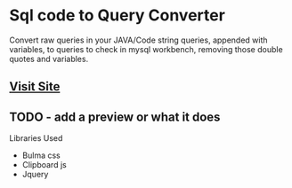# Sql code to Query Converter
Convert raw queries in your JAVA/Code string queries, appended with variables, 
to queries to check in mysql workbench, removing those double quotes and variables.

## [Visit Site](https://monsterbrain.github.io/sql-code-to-query-converter/)

## TODO - add a preview or what it does


Libraries Used
- Bulma css
- Clipboard js
- Jquery

